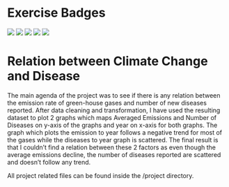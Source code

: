 # Exercise Badges

![](https://byob.yarr.is/robinrj6/MADE_Project/score_ex1) ![](https://byob.yarr.is/robinrj6/MADE_Project/score_ex2) ![](https://byob.yarr.is/robinrj6/MADE_Project/score_ex3) ![](https://byob.yarr.is/robinrj6/MADE_Project/score_ex4) ![](https://byob.yarr.is/robinrj6/MADE_Project/score_ex5)

# Relation between Climate Change and Disease

The main agenda of the project was to see if there is any relation between the emission rate of green-house gases and number of new diseases reported. After data cleaning and transformation, I have used the resulting dataset to plot 2 graphs which maps Averaged Emissions and Number of Diseases on y-axis of the graphs and year on x-axis for both graphs. The graph which plots the emission to year follows a negative trend for most of the gases while the diseases to year graph is scattered. The final result is that I couldn’t find a relation between these 2 factors as even though the average emissions decline, the number of diseases reported are scattered and doesn’t follow any trend.

All project related files can be found inside the /project directory.
